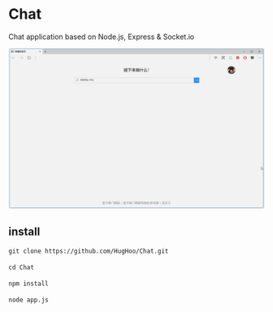 # Chat

Chat application based on Node.js, Express & Socket.io 

![Choose your name](https://raw.githubusercontent.com/HugHoo/Miscellaneous/master/Images/Chat/start.gif)

## install

```
git clone https://github.com/HugHoo/Chat.git

cd Chat

npm install

node app.js
```
